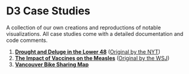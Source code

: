 # D3 Case Studies

A collection of our own creations and reproductions of notable visualizations. All case studies come with a detailed documentation and code comments.

1. **[Drought and Deluge in the Lower 48](drought)** ([Original by the NYT](https://archive.nytimes.com/www.nytimes.com/interactive/2012/08/11/sunday-review/drought-history.html))
2. **[The Impact of Vaccines on the Measles](measles-and-vaccines)** ([Original by the WSJ](http://graphics.wsj.com/infectious-diseases-and-vaccines/))
3. **[Vancouver Bike Sharing Map](vancouver-bikesharing)**